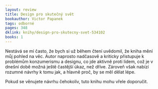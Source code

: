 ```yaml
---
layout: review
title: Design pro skutečný svět
bookauthor: Victor Papanek
tags: odborné
pages: 348
dklink: knihy/design-pro-skutecny-svet-534102
books: 1
---
```


Nestává se mi často, že bych si už během čtení uvědomil, že kniha mění můj pohled na věc. Autor naprosto nadčasově a kriticky přistupuje k problémům konzumerismu a designu, co jde aktivně proti lidem, což je v dnešní době možná ještě častější úkaz, než dříve. Zároveň však nabízí rozumné návrhy k tomu jak, a hlavně proč, by se měl dělat lépe.

Pokud se věnujete návrhu čehokoliv, tuto knihu mohu vřele doporučit.